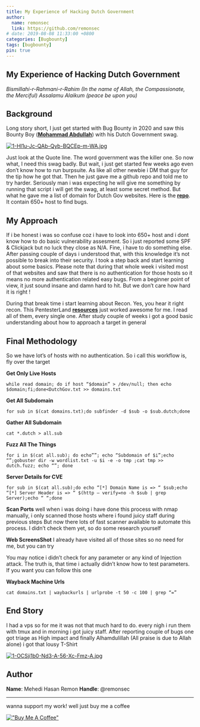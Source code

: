 ```yaml
---
title: My Experience of Hacking Dutch Government
author:
  name: remonsec
  link: https://github.com/remonsec
# date: 2019-08-08 11:33:00 +0800
categories: [Bugbounty]
tags: [bugbounty]
pin: true
---
```


## My Experience of Hacking Dutch Government

*Bismillahi-r-Rahmani-r-Rahim*
*(In the name of Allah, the Compassionate, the Merciful)
Assalamu Alaikum (peace be upon you)*

## **Background**

Long story short,
I just get started with Bug Bounty in 2020 and saw this Bounty Boy ([**Mohammad Abdullah**](https://www.facebook.com/Abdul1ah)) with his Dutch Government swag.

[![1-Hl1u-Jc-QAb-Qyb-BQCEp-m-WA.jpg](https://i.postimg.cc/PrmrVYVG/1-Hl1u-Jc-QAb-Qyb-BQCEp-m-WA.jpg)](https://postimg.cc/vcZscgdX)

Just look at the Quote line. The word government was the killer one.
So now what, I need this swag badly. But wait, i just get started few weeks ago even don’t know how to run burpsuite. As like all other newbie i DM that guy for the tip how he got that. Then he just gave me a github repo and told me to try harder. 
Seriously man i was expecting he will give me something by running that script i will get the swag, at least some secret method. But what he gave me a list of domain for Dutch Gov websites. Here is the [**repo**](https://gist.github.com/random-robbie/f985ad14fede2c04ac82dd89653f52ad). It contain 650+ host to find bugs.

## My Approach

If i be honest i was so confuse coz i have to look into 650+ host and i dont know how to do basic vulnerability assesment. 
So i just reported some SPF & Clickjack but no luck they close as N/A. Fine, i have to do something else. After passing couple of days i understood that, with this knowledge it’s not possible to break into their security. I took a step back and start learning about some basics. Please note that during that whole week i visited most of that websites and saw that there is no authentication for those hosts so it means no more authentication related easy bugs. 
From a beginner point of view, it just sound insane and damn hard to hit. But we don’t care how hard it is right !

During that break time i start learning about Recon. Yes, you hear it right recon. This PentesterLand [**resources**](https://pentester.land/cheatsheets/2019/04/15/recon-resources.html) just worked awesome for me. I read all of them, every single one. After study couple of weeks i got a good basic understanding about how to approach a target in general

## Final Methodology

So we have lot’s of hosts with no authentication. So i call this workflow is, fly over the target

**Get Only Live Hosts**

```while read domain; do if host “$domain” > /dev/null; then echo $domain;fi;done<DutchGov.txt >> domains.txt```

**Get All Subdomain**

```for sub in $(cat domains.txt);do subfinder -d $sub -o $sub.dutch;done```

**Gather All Subdomain**

```cat *.dutch > all.sub```

**Fuzz All The Things**

```for i in $(cat all.sub); do echo””; echo “Subdomain of $i”;echo “”;gobuster dir -w wordlist.txt -u $i -e -o tmp ;cat tmp >> dutch.fuzz; echo “”; done```

**Server Details for CVE**

```for sub in $(cat all.sub);do echo “[*] Domain Name is => “ $sub;echo “[*] Server Header is => “ $(http — verify=no -h $sub | grep Server);echo “ “;done```

**Scan Ports**
well when i was doing i have done this process with nmap manually, i only scanned those hosts where i found juicy staff during previous steps
But now there lots of fast scanner available to automate this process. I didn’t check them yet, so do some research yourself

**Web ScreensShot**
I already have visited all of those sites so no need for me, but you can try

You may notice i didn’t check for any parameter or any kind of Injection attack. The truth is, that time i actually didn’t know how to test parameters. If you want you can follow this one

**Wayback Machine Urls**

```cat domains.txt | waybackurls | urlprobe -t 50 -c 100 | grep “=”```

## **End Story**

I had a vps so for me it was not that much hard to do. every nigh i run them with tmux and in morning i got juicy staff. After reporting couple of bugs one got triage as High impact and finally Alhamdulillah (All praise is due to Allah alone) i got that lousy T-Shirt

[![1-OCSji1b0-Nd3-A-56-Xc-Fmz-A.jpg](https://i.postimg.cc/VsjFVFKC/1-OCSji1b0-Nd3-A-56-Xc-Fmz-A.jpg)](https://postimg.cc/Wt1rD0LN)

## Author

**Name**: Mehedi Hasan Remon
**Handle**: @remonsec

___
wanna support my work! well just buy me a coffee

[!["Buy Me A Coffee"](https://www.buymeacoffee.com/assets/img/custom_images/orange_img.png)](https://www.buymeacoffee.com/remonsec)
